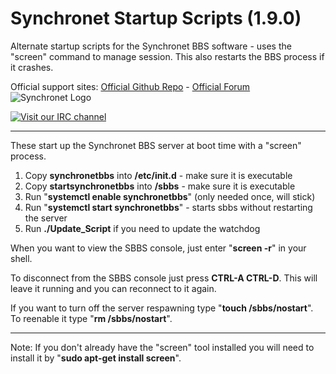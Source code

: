 # Synchronet Startup Scripts (1.9.0)
Alternate startup scripts for the Synchronet BBS software - uses the "screen" command to manage session. This also restarts the BBS process if it crashes.

Official support sites: [Official Github Repo](https://github.com/fstltna/SynchronetStartup) - [Official Forum](https://synchronetbbs.org/index.php/forum/alternate-startup-scripts) 
![Synchronet Logo](https://SynchronetBBS.org/SynchronetLogo.png) 

[![Visit our IRC channel](https://kiwiirc.com/buttons/irc.synchro.net/SynchronetFans.png)](https://kiwiirc.com/client/irc.synchro.net/?nick=guest|?#SynchronetFans)

---
These start up the Synchronet BBS server at boot time with a "screen" process.

1. Copy **synchronetbbs** into **/etc/init.d** - make sure it is executable
2. Copy **startsynchronetbbs** into **/sbbs** - make sure it is executable
3. Run "**systemctl enable synchronetbbs**" (only needed once, will stick)
4. Run "**systemctl start synchronetbbs**" - starts sbbs without restarting the server
5. Run **./Update_Script** if you need to update the watchdog

When you want to view the SBBS console, just enter "**screen -r**" in your shell.

To disconnect from the SBBS console just press **CTRL-A CTRL-D**. This will leave it running and you can reconnect to it again.

If you want to turn off the server respawning type "**touch /sbbs/nostart**". To reenable it type "**rm /sbbs/nostart**".

---
Note: If you don't already have the "screen" tool installed you will need to install it by "**sudo apt-get install screen**".
